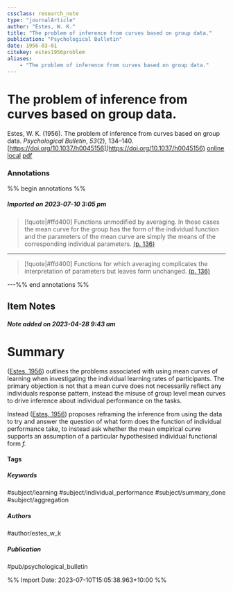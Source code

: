 ```yaml
---
cssclass: research_note
type: "journalArticle"
author: "Estes, W. K."
title: "The problem of inference from curves based on group data."
publication: "Psychological Bulletin"
date: 1956-03-01
citekey: estes1956problem
aliases: 
    - "The problem of inference from curves based on group data."
---
```


# The problem of inference from curves based on group data.

Estes, W. K. (1956). The problem of inference from curves based on group data. _Psychological Bulletin_, _53_(2), 134–140. [https://doi.org/10.1037/h0045156](https://doi.org/10.1037/h0045156)
[online](http://zotero.org/users/local/kZl3QdXV/items/J99JKTLI) [local](zotero://select/library/items/J99JKTLI) [pdf](file:///home/gjc216/Zotero/storage/4I82QZZW/Estes%20-%201956%20-%20The%20problem%20of%20inference%20from%20curves%20based%20on%20grou.pdf)
 

 
### Annotations

%% begin annotations %%
##### Imported on 2023-07-10 3:05 pm
>[!quote|#ffd400]
>Functions unmodified by averaging. In these cases the mean curve for the group has the form of the individual function and the parameters of the mean curve are simply the means of the corresponding individual parameters. [(p. 136)](zotero://open-pdf/library/items/4I82QZZW?page=136&annotation=7L2AB5YB)

---
>[!quote|#ffd400]
>Functions for which averaging complicates the interpretation of parameters but leaves form unchanged. [(p. 136)](zotero://open-pdf/library/items/4I82QZZW?page=136&annotation=U9RTQRK7)

---%% end annotations %%

## Item Notes

##### Note added on 2023-04-28 9:43 am

# Summary

([Estes, 1956](zotero://select/library/items/J99JKTLI)) outlines the problems associated with using mean curves of learning when investigating the individual learning rates of participants. The primary objection is not that a mean curve does not necessarily reflect any individuals response pattern, instead the misuse of group level mean curves to drive inference about individual performance on the tasks.

Instead ([Estes, 1956](zotero://select/library/items/J99JKTLI)) proposes reframing the inference from using the data to try and answer the question of what form does the function of individual performance take, to instead ask whether the mean empirical curve supports an assumption of a particular hypothesised individual functional form _f._

#### Tags

##### Keywords

#subject/learning #subject/individual_performance #subject/summary_done #subject/aggregation

##### Authors

#author/estes_w_k

##### Publication

#pub/psychological_bulletin


%% Import Date: 2023-07-10T15:05:38.963+10:00 %%
